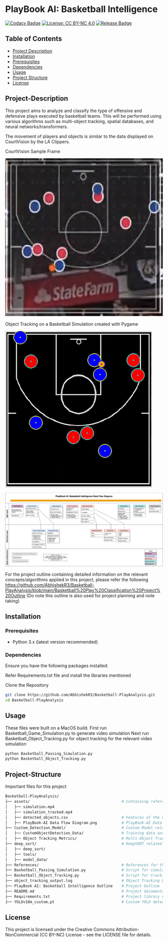 # PlayBook AI: Basketball Intelligence

[![Codacy Badge](https://app.codacy.com/project/badge/Grade/caa2d542ea8e47b597b3712cbc4236cb)](https://app.codacy.com/gh/AbhishekR3/Basketball-PlayAnalysis/dashboard?utm_source=gh&utm_medium=referral&utm_content=&utm_campaign=Badge_grade)
[![License: CC BY-NC 4.0](https://img.shields.io/badge/License-CC%20BY--NC%204.0-blue.svg)](https://creativecommons.org/licenses/by-nc/4.0/)
[![Release Badge](https://img.shields.io/github/v/release/AbhishekR3/Basketball-PlayAnalysis.svg?color=orange)](https://github.com/AbhishekR3/Basketball-PlayAnalysis/releases)

## Table of Contents
- [Project Description](#project-description)
- [Installation](#installation)
- [Prerequisites](#prerequisites)
- [Dependencies](#dependencies)
- [Usage](#usage)
- [Project Structure](#project-structure)
- [License](#license)


## Project-Description

This project aims to analyze and classify the type of offensive and defensive plays executed by basketball teams.
This will be performed using various algorithms such as multi-object tracking, spatial databases, and neural networks/transformers.

The movement of players and objects is similar to the data displayed on CourtVision by the LA Clippers.

CourtVision Sample Frame

![CourtVision Sample Frame](https://github.com/AbhishekR3/Basketball-PlayAnalysis/blob/main/assets/Clippers%20CourtVision.png)

Object Tracking on a Basketball Simulation created with Pygame

![ObjectTracking_Demo](https://github.com/AbhishekR3/Basketball-PlayAnalysis/blob/DEV_Code/assets/ObjectTracking%20Demo.gif)


![DataFlowDiagram](assets/PlayBook-AI%20Data%20Flow%20Diagram.png)


For the project outline containing detailed information on the relevant concepts/algorithms applied in this project, please refer the following
https://github.com/AbhishekR3/Basketball-PlayAnalysis/blob/main/Basketball%20Play%20Classification%20Project%20Outline
(Do note this outline is also used for project planning and note taking)

## Installation

### Prerequisites

- Python 3.x (latest version recommended)

### Dependencies

Ensure you have the following packages installed:

Refer Requirements.txt file and install the libraries mentioned

Clone the Repository
```bash
git clone https://github.com/AbhishekR3/Basketball-PlayAnalysis.git
cd Basketball-PlayAnalysis
```

## Usage

These files were built on a MacOS build. 
First run Basketball_Game_Simulation.py to generate video simulation
Next run Basketball_Object_Tracking.py for object tracking for the relevant video simulation

```bash
python Basketball_Passing_Simulation.py
python Basketball_Object_Tracking.py
```

## Project-Structure
Important files for this project

```bash
Basketball-PlayAnalysis/
├── assets/                                         # Containing referenced images and diagrams
│   ├── simulation.mp4
│   ├── simulation_tracked.mp4
│   ├── detected_objects.csv                        # Features of the detected objects in the simulation
│   ├── PlayBook-AI Data Flow Diagram.png           # PlayBook-AI Data Flow Diagram
├── Custom_Detection_Model/                         # Custom Model related files such as training/validation
│   ├── CustomObjectDetection_Data/                 # Training data and Validation Results for custom YOLO object detection model
│   ├── Object Tracking Metrics/                    # Multi-Object Tracking (DeepSORT) validation
├── deep_sort/                                      # DeepSORT related files (Mutli-Object Tracking)
│   ├── deep_sort/
│   ├── tools/
│   ├── model_data/
├── References/                                     # References for the development of the project
├── Basketball_Passing_Simulation.py                # Script for simulating basketball plays
├── Basketball_Object_Tracking.py                   # Script for tracking objects in the simulation
├── object_tracking_output.log                      # Object Tracking Log Details containing relevant metrics
├── PlayBook AI: Basketball Intelligence Outline    # Project Outline
├── README.md                                       # Project documentation
├── Requirements.txt                                # Project library requirements
├── YOLOv10m_custom.pt                              # Custom YOLO detection model based on YOLOv10m
```

## License

This project is licensed under the Creative Commons Attribution-NonCommercial (CC BY-NC) License - see the LICENSE file for details.

